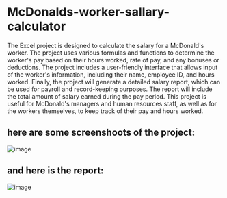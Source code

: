 # McDonalds-worker-sallary-calculator
The Excel project is designed to calculate the salary for a McDonald's worker.
The project uses various formulas and functions to determine the worker's pay based on their hours worked, rate of pay, and any bonuses or deductions.
The project includes a user-friendly interface that allows input of the worker's information, including their name, employee ID, and hours worked.
Finally, the project will generate a detailed salary report, which can be used for payroll and record-keeping purposes. The report will include the total amount of salary earned during the pay period.
This project is useful for McDonald's managers and human resources staff, as well as for the workers themselves, to keep track of their pay and hours worked.

## here are some screenshoots of the project:

![image](https://user-images.githubusercontent.com/102810273/213669152-a484f0d2-e446-43d8-8b72-004a263f3224.png)

## and here is the report:

![image](https://user-images.githubusercontent.com/102810273/213669902-8b4fcad1-ab7e-4cf9-8d9c-8561b5c1a0a5.png)
